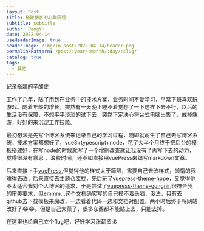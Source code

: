 ```yaml
---
layout: Post
title: 搭建博客的心酸历程
subtitle: subtitle
author: PengYH
date: 2022-04-14
useHeaderImage: true
headerImage: /img/in-post/2022-04-14/header.png
permalinkPattern: /post/:year/:month/:day/:slug/
catalog: true
tags:
  - 其他
---
```


记录搭建的辛酸史
<!-- more -->
工作了几年，除了用到在业务中的技术方案，业务时间不爱学习，平常下班喜欢玩游戏。随着年龄的增长，突然有一天晚上睡不着觉想了一下这样下去不行，以后的生活没有保障，不想平平淡淡的过下去，突然下定决心将台式电脑出售了，戒掉端游，好好的来沉淀工作技能。

最初想法是先写个博客系统来记录自己的学习过程，随即就萌生了自己去写博客系统，技术方案都想好了，vue3+typescript+node，花了大半个月终于把后台的模板搭建好，在写node的时候就写了一个增删改查就让我没有了再写下去的动力，觉得很没有意思 ，浪费时间，还不如直接用vuePress来编写markdown文章。

后来直接上手[vuePress](https://v2.vuepress.vuejs.org/zh/),但觉得他的样式太于简陋，需要自己去改样式，懒惰的我难得去改，后来直接去主题仓库找，先后玩了[vuepress-theme-hope](https://vuepress-theme-hope.github.io/v2/)，又觉得他不太适合我对个人博客的追求，于是尝试了[vuepress-theme-gungnir](https://v2-vuepress-theme-gungnir.vercel.app/),很符合我的审美要求，但emmm...这个文档确实写的自己摸不着头脑，没法，只有去github去下载模板来魔改，一边看着代码一边和文档对配置，两小时后终于将网站改好了😂😂。但是自己太菜了，很多东西都不能贴上去，只能去掉。

在这里也给自己立个flag吧，好好学习涨薪资💰
